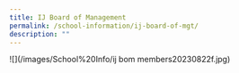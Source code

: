 ```yaml
---
title: IJ Board of Management
permalink: /school-information/ij-board-of-mgt/
description: ""
---
```

![](/images/School%20Info/ij bom members20230822f.jpg)